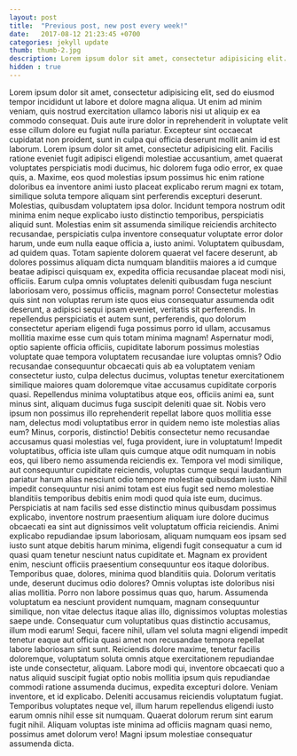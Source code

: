 ```yaml
---
layout: post
title:  "Previous post, new post every week!"
date:   2017-08-12 21:23:45 +0700
categories: jekyll update
thumb: thumb-2.jpg
description: Lorem ipsum dolor sit amet, consectetur adipisicing elit. Ut quisquam alias Lorem ipsum dolor sit amet. pariatur sunt vero culpa..
hidden : true
---
```

Lorem ipsum dolor sit amet, consectetur adipisicing elit, sed do eiusmod
tempor incididunt ut labore et dolore magna aliqua. Ut enim ad minim veniam,
quis nostrud exercitation ullamco laboris nisi ut aliquip ex ea commodo
consequat. Duis aute irure dolor in reprehenderit in voluptate velit esse
cillum dolore eu fugiat nulla pariatur. Excepteur sint occaecat cupidatat non
proident, sunt in culpa qui officia deserunt mollit anim id est laborum.
Lorem ipsum dolor sit amet, consectetur adipisicing elit. Facilis ratione eveniet fugit adipisci eligendi molestiae accusantium, amet quaerat voluptates perspiciatis modi ducimus, hic dolorem fuga odio error, ex quae quis, a. Maxime, eos quod molestias ipsum possimus hic enim ratione doloribus ea inventore animi iusto placeat explicabo rerum magni ex totam, similique soluta tempore aliquam sint perferendis excepturi deserunt. Molestias, quibusdam voluptatem ipsa dolor. Incidunt tempora nostrum odit minima enim neque explicabo iusto distinctio temporibus, perspiciatis aliquid sunt. Molestias enim sit assumenda similique reiciendis architecto recusandae, perspiciatis culpa inventore consequatur voluptate error dolor harum, unde eum nulla eaque officia a, iusto animi. Voluptatem quibusdam, ad quidem quas. Totam sapiente dolorem quaerat vel facere deserunt, ab dolores possimus aliquam dicta numquam blanditiis maiores a id cumque beatae adipisci quisquam ex, expedita officia recusandae placeat modi nisi, officiis. Earum culpa omnis voluptates deleniti quibusdam fuga nesciunt laboriosam vero, possimus officiis, magnam porro!
Consectetur molestias quis sint non voluptas rerum iste quos eius consequatur assumenda odit deserunt, a adipisci sequi ipsam eveniet, veritatis sit perferendis. In repellendus perspiciatis et autem sunt, perferendis, quo dolorum consectetur aperiam eligendi fuga possimus porro id ullam, accusamus mollitia maxime esse cum quis totam minima magnam! Aspernatur modi, optio sapiente officia officiis, cupiditate laborum possimus molestias voluptate quae tempora voluptatem recusandae iure voluptas omnis? Odio recusandae consequuntur obcaecati quis ab ea voluptatem veniam consectetur iusto, culpa delectus ducimus, voluptas tenetur exercitationem similique maiores quam doloremque vitae accusamus cupiditate corporis quasi. Repellendus minima voluptatibus atque eos, officiis animi ea, sunt minus sint, aliquam ducimus fuga suscipit deleniti quae sit. Nobis vero ipsum non possimus illo reprehenderit repellat labore quos mollitia esse nam, delectus modi voluptatibus error in quidem nemo iste molestias alias eum? Minus, corporis, distinctio! Debitis consectetur nemo recusandae accusamus quasi molestias vel, fuga provident, iure in voluptatum!
Impedit voluptatibus, officia iste ullam quis cumque atque odit numquam in nobis eos, qui libero nemo assumenda reiciendis ex. Tempora vel modi similique, aut consequuntur cupiditate reiciendis, voluptas cumque sequi laudantium pariatur harum alias nesciunt odio tempore molestiae quibusdam iusto. Nihil impedit consequuntur nisi animi totam est eius fugit sed nemo molestiae blanditiis temporibus debitis enim modi quod quia iste eum, ducimus. Perspiciatis at nam facilis sed esse distinctio minus quibusdam possimus explicabo, inventore nostrum praesentium aliquam iure dolore ducimus obcaecati ea sint aut dignissimos velit voluptatum officia reiciendis. Animi explicabo repudiandae ipsum laboriosam, aliquam numquam eos ipsam sed iusto sunt atque debitis harum minima, eligendi fugit consequatur a cum id quasi quam tenetur nesciunt natus cupiditate et. Magnam ex provident enim, nesciunt officiis praesentium consequuntur eos itaque doloribus. Temporibus quae, dolores, minima quod blanditiis quia. Dolorum veritatis unde, deserunt ducimus odio dolores? Omnis voluptas iste doloribus nisi alias mollitia.
Porro non labore possimus quas quo, harum. Assumenda voluptatum ea nesciunt provident numquam, magnam consequuntur similique, non vitae delectus itaque alias illo, dignissimos voluptas molestias saepe unde. Consequatur cum voluptatibus quas distinctio accusamus, illum modi earum! Sequi, facere nihil, ullam vel soluta magni eligendi impedit tenetur eaque aut officia quasi amet non recusandae tempora repellat labore laboriosam sint sunt. Reiciendis dolore maxime, tenetur facilis doloremque, voluptatum soluta omnis atque exercitationem repudiandae iste unde consectetur, aliquam. Labore modi qui, inventore obcaecati quo a natus aliquid suscipit fugiat optio nobis mollitia ipsum quis repudiandae commodi ratione assumenda ducimus, expedita excepturi dolore. Veniam inventore, et id explicabo. Deleniti accusamus reiciendis voluptatum fugiat. Temporibus voluptates neque vel, illum harum repellendus eligendi iusto earum omnis nihil esse sit numquam. Quaerat dolorum rerum sint earum fugit nihil. Aliquam voluptas iste minima ad officiis magnam quasi nemo, possimus amet dolorum vero! Magni ipsum molestiae consequatur assumenda dicta.